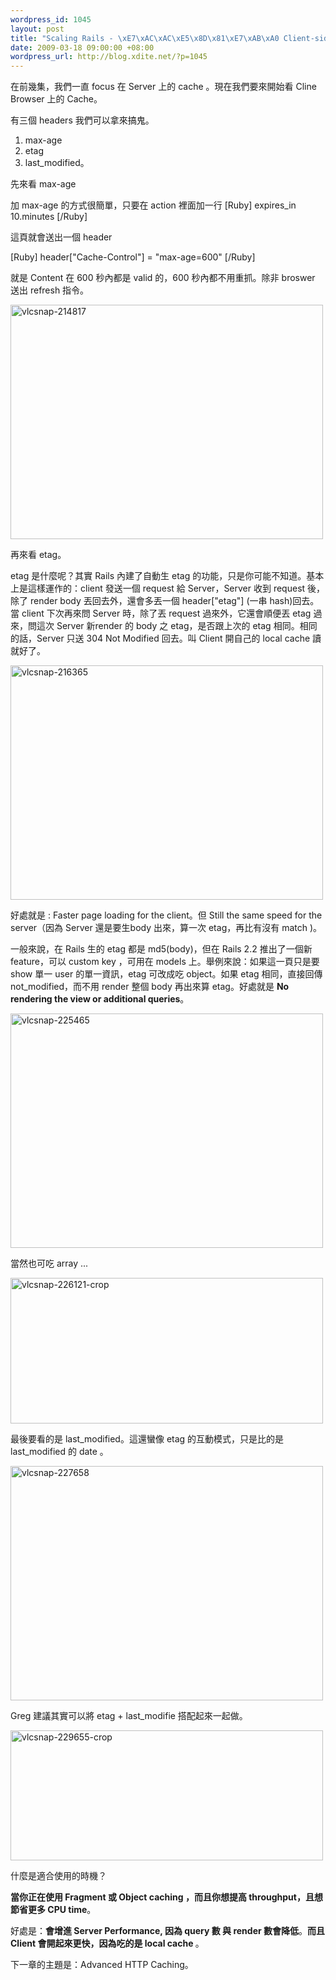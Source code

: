 ```yaml
--- 
wordpress_id: 1045
layout: post
title: "Scaling Rails - \xE7\xAC\xAC\xE5\x8D\x81\xE7\xAB\xA0 Client-side Caching"
date: 2009-03-18 09:00:00 +08:00
wordpress_url: http://blog.xdite.net/?p=1045
---
```

在前幾集，我們一直 focus 在 Server 上的 cache 。現在我們要來開始看 Cline Browser 上的 Cache。

有三個 headers 我們可以拿來搞鬼。

1. max-age
2. etag
3. last_modified。

先來看 max-age

加 max-age 的方式很簡單，只要在 action 裡面加一行
[Ruby]
 expires_in 10.minutes
[/Ruby]

這頁就會送出一個 header 

[Ruby]
 header["Cache-Control"] = "max-age=600"
[/Ruby]

就是 Content 在 600 秒內都是 valid 的，600 秒內都不用重抓。除非 broswer 送出 refresh 指令。

<a href="http://www.flickr.com/photos/xdite/3337719262/" title="Flickr 上 xdite 的 vlcsnap-214817"><img src="http://farm4.static.flickr.com/3574/3337719262_88072f19dc.jpg" width="500" height="375" alt="vlcsnap-214817" /></a>

再來看 etag。

etag 是什麼呢？其實 Rails 內建了自動生 etag 的功能，只是你可能不知道。基本上是這樣運作的：client 發送一個 request 給 Server，Server 收到 request 後，除了 render body 丟回去外，還會多丟一個 header["etag"] (一串 hash)回去。當 client 下次再來問 Server 時，除了丟 request 過來外，它還會順便丟 etag 過來，問這次 Server 新render 的 body 之 etag，是否跟上次的 etag 相同。相同的話，Server 只送 304 Not Modified 回去。叫 Client 開自己的 local cache 讀就好了。

<a href="http://www.flickr.com/photos/xdite/3336890153/" title="Flickr 上 xdite 的 vlcsnap-216365"><img src="http://farm4.static.flickr.com/3347/3336890153_de16906c14.jpg" width="500" height="375" alt="vlcsnap-216365" /></a>

好處就是 : Faster page loading for the client。但 Still the same speed for the server（因為 Server 還是要生body 出來，算一次 etag，再比有沒有 match )。

一般來說，在 Rails 生的 etag 都是 md5(body)，但在 Rails 2.2 推出了一個新 feature，可以 custom key ，可用在 models 上。舉例來說：如果這一頁只是要 show 單一 user 的單一資訊，etag 可改成吃 object。如果 etag 相同，直接回傳 not_modified，而不用 render 整個 body 再出來算 etag。好處就是 <strong>No rendering the view or additional queries</strong>。

<a href="http://www.flickr.com/photos/xdite/3336890577/" title="Flickr 上 xdite 的 vlcsnap-225465"><img src="http://farm4.static.flickr.com/3337/3336890577_a299dc528a.jpg" width="500" height="375" alt="vlcsnap-225465" /></a>

當然也可吃  array ...

<a href="http://www.flickr.com/photos/xdite/3336900195/" title="Flickr 上 xdite 的 vlcsnap-226121-crop"><img src="http://farm4.static.flickr.com/3400/3336900195_39c6149e55.jpg" width="500" height="233" alt="vlcsnap-226121-crop" /></a>

最後要看的是 last_modified。這還蠻像 etag 的互動模式，只是比的是 last_modified 的 date 。

<a href="http://www.flickr.com/photos/xdite/3337719966/" title="Flickr 上 xdite 的 vlcsnap-227658"><img src="http://farm4.static.flickr.com/3645/3337719966_a24c174ab9.jpg" width="500" height="375" alt="vlcsnap-227658" /></a>

Greg 建議其實可以將 etag + last_modifie 搭配起來一起做。

<a href="http://www.flickr.com/photos/xdite/3337730628/" title="Flickr 上 xdite 的 vlcsnap-229655-crop"><img src="http://farm4.static.flickr.com/3576/3337730628_599c6d1e39.jpg" width="500" height="208" alt="vlcsnap-229655-crop" /></a>

什麼是適合使用的時機？

<strong>當你正在使用  Fragment 或 Object caching ，而且你想提高 throughput，且想節省更多 CPU time</strong>。

好處是：<strong>會增進 Server Performance, 因為 query 數 與 render 數會降低</strong>。<strong>而且 Client 會開起來更快，因為吃的是 local cache </strong>。

 下一章的主題是：Advanced HTTP Caching。
